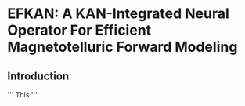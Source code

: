 # EFKAN: A KAN-Integrated Neural Operator For Efficient Magnetotelluric Forward Modeling
## Introduction
'''
This
'''
